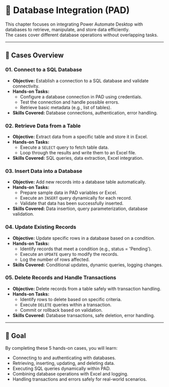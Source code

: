 # 📘 Database Integration (PAD)

This chapter focuses on integrating Power Automate Desktop with databases to retrieve, manipulate, and store data efficiently.  
The cases cover different database operations without overlapping tasks.

---

## 📂 Cases Overview

### 01. Connect to a SQL Database
- **Objective:** Establish a connection to a SQL database and validate connectivity.
- **Hands-on Tasks:**
  - Configure a database connection in PAD using credentials.
  - Test the connection and handle possible errors.
  - Retrieve basic metadata (e.g., list of tables).
- **Skills Covered:** Database connections, authentication, error handling.

### 02. Retrieve Data from a Table
- **Objective:** Extract data from a specific table and store it in Excel.
- **Hands-on Tasks:**
  - Execute a `SELECT` query to fetch table data.
  - Loop through the results and write them to an Excel file.
- **Skills Covered:** SQL queries, data extraction, Excel integration.

### 03. Insert Data into a Database
- **Objective:** Add new records into a database table automatically.
- **Hands-on Tasks:**
  - Prepare sample data in PAD variables or Excel.
  - Execute an `INSERT` query dynamically for each record.
  - Validate that data has been successfully inserted.
- **Skills Covered:** Data insertion, query parameterization, database validation.

### 04. Update Existing Records
- **Objective:** Update specific rows in a database based on a condition.
- **Hands-on Tasks:**
  - Identify records that meet a condition (e.g., status = 'Pending').
  - Execute an `UPDATE` query to modify the records.
  - Log the number of rows affected.
- **Skills Covered:** Conditional updates, dynamic queries, logging changes.

### 05. Delete Records and Handle Transactions
- **Objective:** Delete records from a table safely with transaction handling.
- **Hands-on Tasks:**
  - Identify rows to delete based on specific criteria.
  - Execute `DELETE` queries within a transaction.
  - Commit or rollback based on validation.
- **Skills Covered:** Database transactions, safe deletion, error handling.

---

## 🎯 Goal
By completing these 5 hands-on cases, you will learn:

- Connecting to and authenticating with databases.
- Retrieving, inserting, updating, and deleting data.
- Executing SQL queries dynamically within PAD.
- Combining database operations with Excel and logging.
- Handling transactions and errors safely for real-world scenarios.
